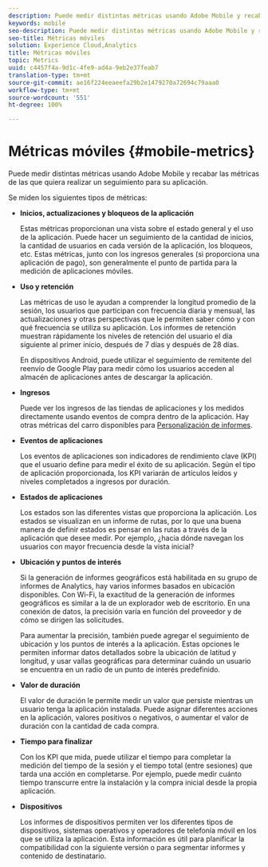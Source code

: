 ```yaml
---
description: Puede medir distintas métricas usando Adobe Mobile y recabar las métricas de las que quiera realizar un seguimiento para su aplicación.
keywords: mobile
seo-description: Puede medir distintas métricas usando Adobe Mobile y recabar las métricas de las que quiera realizar un seguimiento para su aplicación.
seo-title: Métricas móviles
solution: Experience Cloud,Analytics
title: Métricas móviles
topic: Metrics
uuid: c4457f4a-9d1c-4fe9-ad4a-9eb2e37feab7
translation-type: tm+mt
source-git-commit: ae16f224eeaeefa29b2e1479270a72694c79aaa0
workflow-type: tm+mt
source-wordcount: '551'
ht-degree: 100%

---
```



# Métricas móviles {#mobile-metrics}

Puede medir distintas métricas usando Adobe Mobile y recabar las métricas de las que quiera realizar un seguimiento para su aplicación.

Se miden los siguientes tipos de métricas:

* **Inicios, actualizaciones y bloqueos de la aplicación**

   Estas métricas proporcionan una vista sobre el estado general y el uso de la aplicación. Puede hacer un seguimiento de la cantidad de inicios, la cantidad de usuarios en cada versión de la aplicación, los bloqueos, etc. Estas métricas, junto con los ingresos generales (si proporciona una aplicación de pago), son generalmente el punto de partida para la medición de aplicaciones móviles.

* **Uso y retención**

   Las métricas de uso le ayudan a comprender la longitud promedio de la sesión, los usuarios que participan con frecuencia diaria y mensual, las actualizaciones y otras perspectivas que le permiten saber cómo y con qué frecuencia se utiliza su aplicación. Los informes de retención muestran rápidamente los niveles de retención del usuario el día siguiente al primer inicio, después de 7 días y después de 28 días.

   En dispositivos Android, puede utilizar el seguimiento de remitente del reenvío de Google Play para medir cómo los usuarios acceden al almacén de aplicaciones antes de descargar la aplicación.

* **Ingresos**

   Puede ver los ingresos de las tiendas de aplicaciones y los medidos directamente usando eventos de compra dentro de la aplicación. Hay otras métricas del carro disponibles para [Personalización de informes](/help/using/usage/reports-customize/reports-customize.md).

* **Eventos de aplicaciones**

   Los eventos de aplicaciones son indicadores de rendimiento clave (KPI) que el usuario define para medir el éxito de su aplicación. Según el tipo de aplicación proporcionada, los KPI variarán de  artículos leídos y niveles completados a ingresos por duración.

* **Estados de aplicaciones**

   Los estados son las diferentes vistas que proporciona la aplicación. Los estados se visualizan en un informe de rutas, por lo que una buena manera de definir estados es pensar en las rutas a través de la aplicación que desee medir. Por ejemplo, ¿hacia dónde navegan los usuarios con mayor frecuencia desde la vista inicial?

* **Ubicación y puntos de interés**

   Si la generación de informes geográficos está habilitada en su grupo de informes de Analytics, hay varios informes basados en ubicación disponibles. Con Wi-Fi, la exactitud de la generación de informes geográficos es similar a la de un explorador web de escritorio. En una conexión de datos, la precisión varía en función del proveedor y de cómo se dirigen las solicitudes.

   Para aumentar la precisión, también puede agregar el seguimiento de ubicación y los puntos de interés a la aplicación. Estas opciones le permiten informar datos detallados sobre la ubicación de latitud y longitud, y usar vallas geográficas para determinar cuándo un usuario se encuentra en un radio de un punto de interés predefinido.

* **Valor de duración**

   El valor de duración le permite medir un valor que persiste mientras un usuario tenga la aplicación instalada. Puede asignar diferentes acciones en la aplicación, valores positivos o negativos, o aumentar el valor de duración con la cantidad de cada compra.

* **Tiempo para finalizar**

   Con los KPI que mida, puede utilizar el tiempo para completar la medición del tiempo de la sesión y el tiempo total (entre sesiones) que tarda una acción en completarse. Por ejemplo, puede medir cuánto tiempo transcurre entre la instalación y la compra inicial desde la propia aplicación.

* **Dispositivos**

   Los informes de dispositivos permiten ver los diferentes tipos de dispositivos, sistemas operativos y operadores de telefonía móvil en los que se utiliza la aplicación. Esta información es útil para planificar la compatibilidad con la siguiente versión o para segmentar informes y contenido de destinatario.

